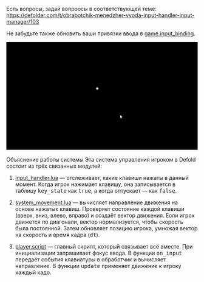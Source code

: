 Есть вопросы, задай вопроосы в соответствующей теме: https://defolder.com/t/obrabotchik-menedzher-vvoda-input-handler-input-manager/103

Не забудьте также обновить ваши привязки ввода в [game.input_binding](/input/game.input_binding).

![картинка1](images/input_handler.gif)

Объяснение работы системы
Эта система управления игроком в Defold состоит из трёх связанных модулей:

1. [input_handler.lua](/main/input_handler.lua)  — отслеживает, какие клавиши нажаты в данный момент.
Когда игрок нажимает клавишу, она записывается в таблицу <kbd>key_state</kbd> как <kbd>true</kbd>, а когда отпускает — как <kbd>false</kbd>.

2. [system_movement.lua](/main/system_movement.lua) — вычисляет направление движения на основе нажатых клавиш. 
Проверяет состояние каждой клавиши (вверх, вниз, влево, вправо) и создаёт вектор движения. 
Если игрок движется по диагонали, вектор нормализуется, чтобы скорость была постоянной. 
Затем обновляет позицию игрока, умножая вектор на скорость и время кадра (<kbd>dt</kbd>).

3. [player.script](/main/player.script) — главный скрипт, который связывает всё вместе. 
При инициализации запрашивает фокус ввода. 
В функции <kbd>on_input</kbd> передаёт события клавиатуры в обработчик и вычисляет направление. 
В функции <kbd>update</kbd> применяет движение к игроку каждый кадр.

